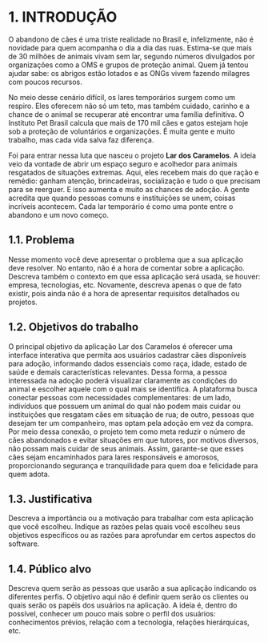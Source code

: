 # 1. INTRODUÇÃO

   O abandono de cães é uma triste realidade no Brasil e, infelizmente, não é novidade para quem acompanha o dia a dia das ruas. Estima-se que mais de 30 milhões de animais vivam sem lar, segundo números divulgados por organizações como a OMS e grupos de proteção animal. Quem já tentou ajudar sabe: os abrigos estão lotados e as ONGs vivem fazendo milagres com poucos recursos.

   No meio desse cenário difícil, os lares temporários surgem como um respiro. Eles oferecem não só um teto, mas também cuidado, carinho e a chance de o animal se recuperar até encontrar uma família definitiva. O Instituto Pet Brasil calcula que mais de 170 mil cães e gatos estejam hoje sob a proteção de voluntários e organizações. É muita gente e muito trabalho, mas cada vida salva faz diferença.

   Foi para entrar nessa luta que nasceu o projeto **Lar dos Caramelos**. A ideia veio da vontade de abrir um espaço seguro e acolhedor para animais resgatados de situações extremas. Aqui, eles recebem mais do que ração e remédio: ganham atenção, brincadeiras, socialização e tudo o que precisam para se reerguer. E isso aumenta e muito as chances de adoção.
A gente acredita que quando pessoas comuns e instituições se unem, coisas incríveis acontecem. Cada lar temporário é como uma ponte entre o abandono e um novo começo. 


## 1.1. Problema

Nesse momento você deve apresentar o problema que a sua aplicação deve resolver. No entanto, não é a hora de comentar sobre a aplicação. 
Descreva também o contexto em que essa aplicação será usada, se houver: empresa, tecnologias, etc. Novamente, descreva apenas o que de fato existir, pois ainda não é a hora de apresentar requisitos detalhados ou projetos.

## 1.2. Objetivos do trabalho

O principal objetivo da aplicação Lar dos Caramelos é oferecer uma interface interativa que permita aos usuários cadastrar cães disponíveis para adoção, informando dados essenciais como raça, idade, estado de saúde e demais características relevantes. Dessa forma, a pessoa interessada na adoção poderá visualizar claramente as condições do animal e escolher aquele com o qual mais se identifica.
A plataforma busca conectar pessoas com necessidades complementares: de um lado, indivíduos que possuem um animal do qual não podem mais cuidar ou instituições que resgatam cães em situação de rua; de outro, pessoas que desejam ter um companheiro, mas optam pela adoção em vez da compra.
Por meio dessa conexão, o projeto tem como meta reduzir o número de cães abandonados e evitar situações em que tutores, por motivos diversos, não possam mais cuidar de seus animais. Assim, garante-se que esses cães sejam encaminhados para lares responsáveis e amorosos, proporcionando segurança e tranquilidade para quem doa e felicidade para quem adota.



## 1.3. Justificativa

Descreva a importância ou a motivação para trabalhar com esta aplicação que você escolheu. Indique as razões pelas quais você escolheu seus objetivos específicos ou as razões para aprofundar em certos aspectos do software.

## 1.4. Público alvo

Descreva quem serão as pessoas que usarão a sua aplicação indicando os diferentes perfis. O objetivo aqui não é definir quem serão os clientes ou quais serão os papéis dos usuários na aplicação. A ideia é, dentro do possível, conhecer um pouco mais sobre o perfil dos usuários: conhecimentos prévios, relação com a tecnologia, relações hierárquicas, etc.

